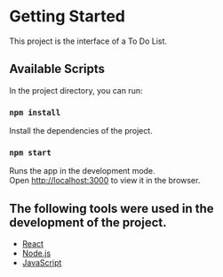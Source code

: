# Getting Started

This project is the interface of a To Do List.

## Available Scripts

In the project directory, you can run:

### `npm install`

Install the dependencies of the project.

### `npm start`

Runs the app in the development mode.\
Open [http://localhost:3000](http://localhost:3000) to view it in the browser.

## The following tools were used in the development of the project.

- [React](https://pt-br.reactjs.org/)
- [Node.js](https://nodejs.org/en/)
- [JavaScript](https://developer.mozilla.org/pt-BR/docs/Web/JavaScript)
